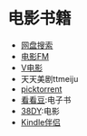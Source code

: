 # 电影书籍

* [网盘搜索](http://www.pan115.com/)
* [电影FM](http://dianying.fm/discovery/rio/)
* [V电影](http://www.vmovier.com/hot#rotate-nav)
* 天天美剧ttmeiju
* [picktorrent](http://www.picktorrent.com/)
* [看看豆](http://kankandou.com/):电子书
* [38DY](http://www.38dy.cn/?logo):电影
* [Kindle伴侣](http://kindlefere.com/)


